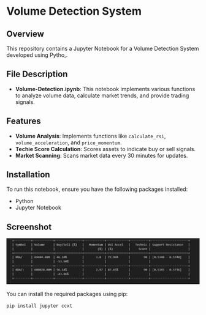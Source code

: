 # Volume Detection System

## Overview
This repository contains a Jupyter Notebook for a Volume Detection System developed using Pytho,.

## File Description
- **Volume-Detection.ipynb**: This notebook implements various functions to analyze volume data, calculate market trends, and provide trading signals.

## Features
- **Volume Analysis**: Implements functions like `calculate_rsi`, `volume_acceleration`, and `price_momentum`.
- **Techie Score Calculation**: Scores assets to indicate buy or sell signals.
- **Market Scanning**: Scans market data every 30 minutes for updates.

## Installation
To run this notebook, ensure you have the following packages installed:
- Python
- Jupyter Notebook

## Screenshot
![Volume Detection Screenshot](Result.png)

You can install the required packages using pip:

```bash
pip install jupyter ccxt
